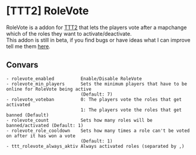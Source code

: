 # [TTT2] RoleVote
RoleVote is a addon for [TTT2](https://github.com/TTT-2/TTT2) that lets the players vote after a mapchange which of the roles they want to activate/deactivate.<br>
This addon is still in beta, if you find bugs or have ideas what I can improve tell me them [here](https://github.com/Blaubeeree/ttt2-rolevote/issues/new).
## Convars
```
- rolevote_enabled          Enable/Disable RoleVote
- rolevote_min_players      Sets the minimum players that have to be online for RoleVote being active
                            (Default: 7)
- rolevote_voteban          0: The players vote the roles that get activated
                            1: The players vote the roles that get banned (Default)
- rolevote_count            Sets how many roles will be banned/activated (Default: 1)
- rolevote_role_cooldown    Sets how many times a role can't be voted on after it has won a vote
                            (Default: 1)
- ttt_rolevote_always_aktiv Always activated roles (separated by ,)
```
